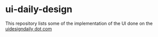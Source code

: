 # ui-daily-design

This repository lists some of the implementation of the UI done on the [uidesigndaily dot com](https://uidesigndaily.com/)
